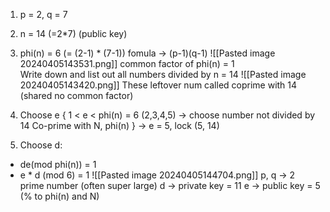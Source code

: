   
1) p = 2, q = 7  
2) n = 14 (=2*7) (public key)  
3) phi(n) = 6 (= (2-1) * (7-1))  fomula -> (p-1)(q-1)
![[Pasted image 20240405143531.png]]
common factor of phi(n) = 1  
Write down and list out all numbers divided by n = 14
![[Pasted image 20240405143420.png]]
These leftover num called coprime with 14 (shared no common factor) 

4) Choose e 
{
	1 < e < phi(n) = 6 (2,3,4,5) -> choose number not divided by 14
	Co-prime with N, phi(n)
}
-> e = 5, lock (5, 14)

5) Choose d: 
+ de(mod phi(n)) = 1
+ e * d (mod 6) = 1
![[Pasted image 20240405144704.png]]
p, q -> 2 prime number (often super large)
d -> private key = 11
e -> public key = 5 (% to phi(n) and N)